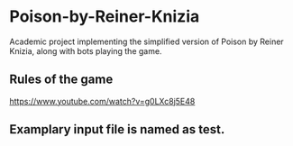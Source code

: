 # Poison-by-Reiner-Knizia
Academic project implementing the simplified version of Poison by Reiner Knizia, along with bots playing the game.
## Rules of the game
https://www.youtube.com/watch?v=g0LXc8j5E48
## Examplary input file is named as test.
